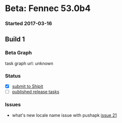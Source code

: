 # Beta: Fennec 53.0b4

### Started 2017-03-16

## Build 1

### Beta Graph
task graph url: unknown

### Status
- [x] [submit to Shipit](https://wiki.mozilla.org/Release:Release_Automation_on_Mercurial:Starting_a_Release#Submit_to_Ship_It)
- [ ] [published release tasks](https://wiki.mozilla.org/Release:Release_Automation_on_Mercurial:Updates_through_Shipping#Post-release_tasks)

### Issues
- what's new locale name issue with pushapk [issue 21](https://github.com/mozilla/releasewarrior/blob/master/releases/firefox-beta-53.0b3.md)


